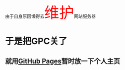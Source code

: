 由于自身原因懒得去<font color = #f00 size = 16>维护</font>网站服务器

# 于是把GPC关了

## 就用[GitHub Pages](https://pages.github.com/)暂时放一下个人主页